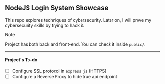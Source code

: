 ## NodeJS Login System Showcase

This repo explores techniques of cybersecurity. Later on, I will prove my cybersecurity skills by trying to hack it. 

> [!NOTE]
> Project has both back and front-end. You can check it inside `public/`. 


<hr/>

#### Project's To-do

- [ ] Configure SSL protocol in `express.js` (HTTPS)
- [ ] Configure a Reverse Proxy to hide true api endpoint 
